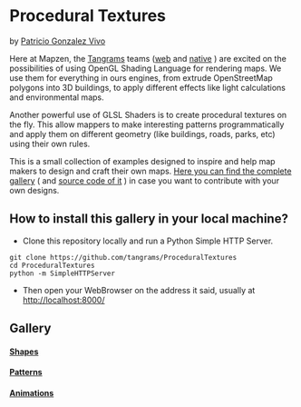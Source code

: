 # Procedural Textures
by [Patricio Gonzalez Vivo](https://github.com/patriciogonzalezvivo)

Here at Mapzen, the [Tangrams](https://github.com/tangrams) teams ([web](https://github.com/tangrams/tangram) and [native](https://github.com/tangrams/tangram-es) ) are excited on the possibilities of using OpenGL Shading Language for rendering maps. We use them for everything in ours engines, from extrude OpenStreetMap polygons into 3D buildings, to apply different effects like light calculations and environmental maps. 

Another powerful use of GLSL Shaders is to create procedural textures on the fly. This allow mappers to make interesting patterns programmatically and apply them on different geometry (like buildings, roads, parks, etc) using their own rules.

This is a small collection of examples designed to inspire and help map makers to design and craft their own maps. [Here you can find the complete gallery](http://tangrams.github.io/ProceduralTextures/) ( and [source code of it](http://github.com/tangrams/ProceduralTextures) ) in case you want to contribute with your own designs.

## How to install this gallery in your local machine?

* Clone this repository locally and run a Python Simple HTTP Server.

```
git clone https://github.com/tangrams/ProceduralTextures
cd ProceduralTextures
python -m SimpleHTTPServer
```

* Then open your WebBrowser on the address it said, usually at [http://localhost:8000/](http://localhost:8000)

## Gallery

#### [Shapes](http://tangrams.github.io/ProceduralTextures/)

<canvas onclick="viewShader('shapes/box.frag');" src="shapes/box.frag"></canvas>
<canvas onclick="viewShader('shapes/circle.frag');" src="shapes/circle.frag"></canvas>
<canvas onclick="viewShader('shapes/cross.frag');"  src="shapes/cross.frag"></canvas>

#### [Patterns](http://tangrams.github.io/ProceduralTextures/)

<canvas onclick="viewShader('patterns/grid.frag');" src="patterns/grid.frag"></canvas>
<canvas onclick="viewShader('patterns/bricks.frag');" src="patterns/bricks.frag"></canvas>
<canvas onclick="viewShader('patterns/sidegrid.frag');" src="patterns/sidegrid.frag"></canvas>
<canvas onclick="viewShader('patterns/checks.frag');" src="patterns/checks.frag"></canvas>
<canvas onclick="viewShader('patterns/diamond.frag');" src="patterns/diamond.frag"></canvas>
<canvas onclick="viewShader('patterns/nuts.frag');" src="patterns/nuts.frag"></canvas>


#### [Animations](http://tangrams.github.io/ProceduralTextures/)

<canvas onclick="viewShader('animations/beatingdots.frag');" src="animations/beatingdots.frag"></canvas>
<canvas onclick="viewShader('animations/movingdots.frag');" src="animations/movingdots.frag"></canvas>
<canvas onclick="viewShader('animations/polardots.frag');" src="animations/polardots.frag"></canvas>
<canvas onclick="viewShader('animations/rotatingdots.frag');" src="animations/rotatingdots.frag"></canvas>
<canvas onclick="viewShader('animations/marchingboxes.frag');" src="animations/marchingboxes.frag"></canvas>

